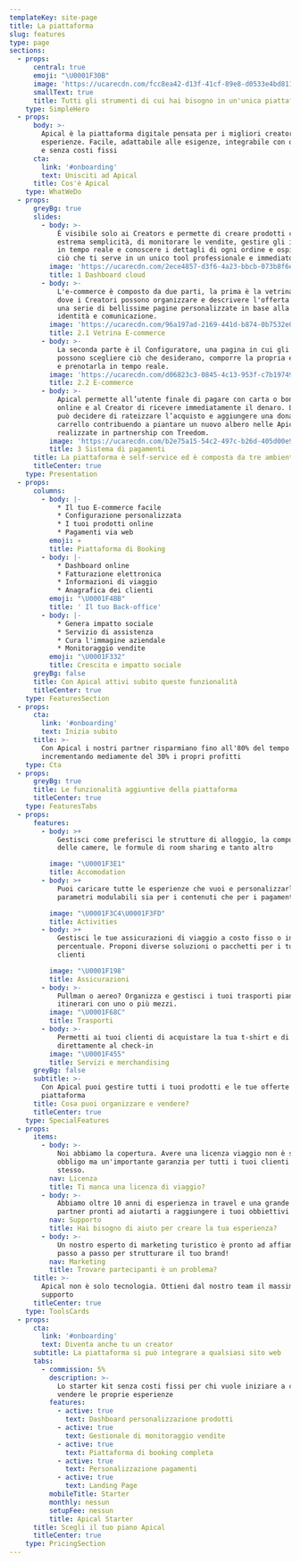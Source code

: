 ```yaml
---
templateKey: site-page
title: La piattaforma
slug: features
type: page
sections:
  - props:
      central: true
      emoji: "\U0001F30B"
      image: 'https://ucarecdn.com/fcc8ea42-d13f-41cf-89e8-d0533e4bd811/'
      smallText: true
      title: Tutti gli strumenti di cui hai bisogno in un'unica piattaforma
    type: SimpleHero
  - props:
      body: >-
        Apical è la piattaforma digitale pensata per i migliori creatori di
        esperienze. Facile, adattabile alle esigenze, integrabile con ogni sito
        e senza costi fissi
      cta:
        link: '#onboarding'
        text: Unisciti ad Apical
      title: Cos'è Apical
    type: WhatWeDo
  - props:
      greyBg: true
      slides:
        - body: >-
            È visibile solo ai Creators e permette di creare prodotti con
            estrema semplicità, di monitorare le vendite, gestire gli inventari
            in tempo reale e conoscere i dettagli di ogni ordine e ospite. Tutto
            ciò che ti serve in un unico tool professionale e immediato.
          image: 'https://ucarecdn.com/2ece4857-d3f6-4a23-bbcb-073b8f6ebd36/'
          title: 1 Dashboard cloud
        - body: >-
            L'e-commerce è composto da due parti, la prima è la vetrina online,
            dove i Creatori possono organizzare e descrivere l'offerta grazie a
            una serie di bellissime pagine personalizzate in base alla propria
            identità e comunicazione.
          image: 'https://ucarecdn.com/96a197ad-2169-441d-b874-0b7532e0a64f/'
          title: 2.1 Vetrina E-commerce
        - body: >-
            La seconda parte è il Configuratore, una pagina in cui gli ospiti
            possono scegliere ciò che desiderano, comporre la propria esperienza
            e prenotarla in tempo reale.
          image: 'https://ucarecdn.com/d06823c3-0845-4c13-953f-c7b19749d109/'
          title: 2.2 E-commerce
        - body: >-
            Apical permette all’utente finale di pagare con carta o bonifico
            online e al Creator di ricevere immediatamente il denaro. L’utente
            può decidere di rateizzare l’acquisto e aggiungere una donazione al
            carrello contribuendo a piantare un nuovo albero nelle Apical Forest
            realizzate in partnership con Treedom.
          image: 'https://ucarecdn.com/b2e75a15-54c2-497c-b26d-405d00e9deef/'
          title: 3 Sistema di pagamenti
      title: La piattaforma è self-service ed è composta da tre ambienti
      titleCenter: true
    type: Presentation
  - props:
      columns:
        - body: |-
            * Il tuo E-commerce facile
            * Configurazione personalizzata
            * I tuoi prodotti online
            * Pagamenti via web
          emoji: ✈️
          title: Piattaforma di Booking
        - body: |-
            * Dashboard online
            * Fatturazione elettronica
            * Informazioni di viaggio
            * Anagrafica dei clienti
          emoji: "\U0001F4BB"
          title: ' Il tuo Back-office'
        - body: |-
            * Genera impatto sociale
            * Servizio di assistenza
            * Cura l'immagine aziendale
            * Monitoraggio vendite
          emoji: "\U0001F332"
          title: Crescita e impatto sociale
      greyBg: false
      title: Con Apical attivi subito queste funzionalità
      titleCenter: true
    type: FeaturesSection
  - props:
      cta:
        link: '#onboarding'
        text: Inizia subito
      title: >-
        Con Apical i nostri partner risparmiano fino all'80% del tempo
        incrementando mediamente del 30% i propri profitti
    type: Cta
  - props:
      greyBg: true
      title: Le funzionalità aggiuntive della piattaforma
      titleCenter: true
    type: FeaturesTabs
  - props:
      features:
        - body: >+
            Gestisci come preferisci le strutture di alloggio, la composizione
            delle camere, le formule di room sharing e tanto altro

          image: "\U0001F3E1"
          title: Accomodation
        - body: >+
            Puoi caricare tutte le esperienze che vuoi e personalizzarle con
            parametri modulabili sia per i contenuti che per i pagamenti

          image: "\U0001F3C4\U0001F3FD‍"
          title: Activities
        - body: >+
            Gestisci le tue assicurazioni di viaggio a costo fisso o in
            percentuale. Proponi diverse soluzioni o pacchetti per i tuoi
            clienti

          image: "\U0001F198"
          title: Assicurazioni
        - body: >-
            Pullman o aereo? Organizza e gestisci i tuoi trasporti pianificando
            itinerari con uno o più mezzi.
          image: "\U0001F68C"
          title: Trasporti
        - body: >-
            Permetti ai tuoi clienti di acquistare la tua t-shirt e di ritirarla
            direttamente al check-in
          image: "\U0001F455"
          title: Servizi e merchandising
      greyBg: false
      subtitle: >-
        Con Apical puoi gestire tutti i tuoi prodotti e le tue offerte in un’una
        piattaforma
      title: Cosa puoi organizzare e vendere?
      titleCenter: true
    type: SpecialFeatures
  - props:
      items:
        - body: >-
            Noi abbiamo la copertura. Avere una licenza viaggio non è solo un
            obbligo ma un'importante garanzia per tutti i tuoi clienti e per te
            stesso.
          nav: Licenza
          title: Ti manca una licenza di viaggio?
        - body: >-
            Abbiamo oltre 10 anni di esperienza in travel e una grande rete di
            partner pronti ad aiutarti a raggiungere i tuoi obbiettivi
          nav: Supporto
          title: Hai bisogno di aiuto per creare la tua esperienza?
        - body: >-
            Un nostro esperto di marketing turistico è pronto ad affiancarti
            passo a passo per strutturare il tuo brand!
          nav: Marketing
          title: Trovare partecipanti è un problema?
      title: >-
        Apical non è solo tecnologia. Ottieni dal nostro team il massimo del
        supporto
      titleCenter: true
    type: ToolsCards
  - props:
      cta:
        link: '#onboarding'
        text: Diventa anche tu un creator
      subtitle: La piattaforma si può integrare a qualsiasi sito web
      tabs:
        - commission: 5%
          description: >-
            Lo starter kit senza costi fissi per chi vuole iniziare a creare e
            vendere le proprie esperienze
          features:
            - active: true
              text: Dashboard personalizzazione prodotti
            - active: true
              text: Gestionale di monitoraggio vendite
            - active: true
              text: Piattaforma di booking completa
            - active: true
              text: Personalizzazione pagamenti
            - active: true
              text: Landing Page
          mobileTitle: Starter
          monthly: nessun
          setupFee: nessun
          title: Apical Starter
      title: Scegli il tuo piano Apical
      titleCenter: true
    type: PricingSection
---
```


